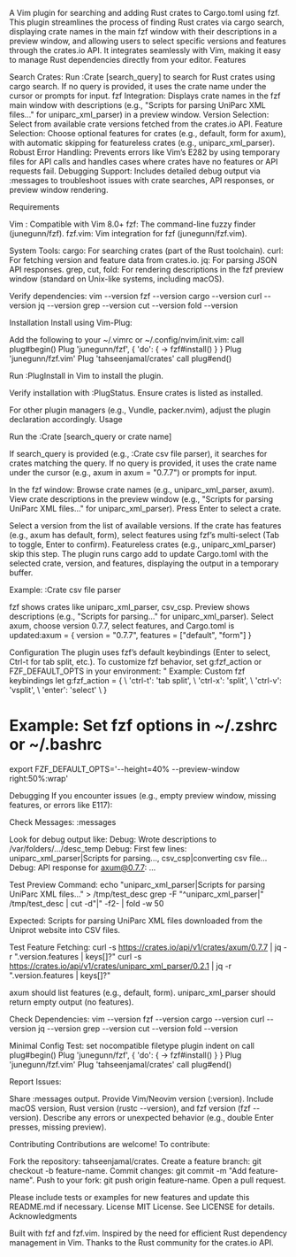 A Vim plugin for searching and adding Rust crates to Cargo.toml using fzf. This plugin streamlines the process of finding Rust crates via cargo search, displaying crate names in the main fzf window with their descriptions in a preview window, and allowing users to select specific versions and features through the crates.io API. It integrates seamlessly with Vim, making it easy to manage Rust dependencies directly from your editor.
Features

Search Crates: Run :Crate [search_query] to search for Rust crates using cargo search. If no query is provided, it uses the crate name under the cursor or prompts for input.
fzf Integration: Displays crate names in the fzf main window with descriptions (e.g., "Scripts for parsing UniParc XML files..." for uniparc_xml_parser) in a preview window.
Version Selection: Select from available crate versions fetched from the crates.io API.
Feature Selection: Choose optional features for crates (e.g., default, form for axum), with automatic skipping for featureless crates (e.g., uniparc_xml_parser).
Robust Error Handling: Prevents errors like Vim’s E282 by using temporary files for API calls and handles cases where crates have no features or API requests fail.
Debugging Support: Includes detailed debug output via :messages to troubleshoot issues with crate searches, API responses, or preview window rendering.

Requirements

Vim : Compatible with Vim 8.0+
fzf: The command-line fuzzy finder (junegunn/fzf).
fzf.vim: Vim integration for fzf (junegunn/fzf.vim).

System Tools:
cargo: For searching crates (part of the Rust toolchain).
curl: For fetching version and feature data from crates.io.
jq: For parsing JSON API responses.
grep, cut, fold: For rendering descriptions in the fzf preview window (standard on Unix-like systems, including macOS).



Verify dependencies:
vim --version
fzf --version
cargo --version
curl --version
jq --version
grep --version
cut --version
fold --version

Installation
Install using Vim-Plug:

Add the following to your ~/.vimrc or ~/.config/nvim/init.vim:
call plug#begin()
Plug 'junegunn/fzf', { 'do': { -> fzf#install() } }
Plug 'junegunn/fzf.vim'
Plug 'tahseenjamal/crates'
call plug#end()


Run :PlugInstall in Vim to install the plugin.

Verify installation with :PlugStatus. Ensure crates is listed as installed.


For other plugin managers (e.g., Vundle, packer.nvim), adjust the plugin declaration accordingly.
Usage

Run the :Crate [search_query or crate name]

If search_query is provided (e.g., :Crate csv file parser), it searches for crates matching the query.
If no query is provided, it uses the crate name under the cursor (e.g., axum in axum = "0.7.7") or prompts for input.

In the fzf window:
Browse crate names (e.g., uniparc_xml_parser, axum).
View crate descriptions in the preview window (e.g., "Scripts for parsing UniParc XML files..." for uniparc_xml_parser).
Press Enter to select a crate.


Select a version from the list of available versions.
If the crate has features (e.g., axum has default, form), select features using fzf’s multi-select (Tab to toggle, Enter to confirm). Featureless crates (e.g., uniparc_xml_parser) skip this step.
The plugin runs cargo add to update Cargo.toml with the selected crate, version, and features, displaying the output in a temporary buffer.

Example:
:Crate csv file parser


fzf shows crates like uniparc_xml_parser, csv_csp.
Preview shows descriptions (e.g., "Scripts for parsing..." for uniparc_xml_parser).
Select axum, choose version 0.7.7, select features, and Cargo.toml is updated:axum = { version = "0.7.7", features = ["default", "form"] }



Configuration
The plugin uses fzf’s default keybindings (Enter to select, Ctrl-t for tab split, etc.). To customize fzf behavior, set g:fzf_action or FZF_DEFAULT_OPTS in your environment:
" Example: Custom fzf keybindings
let g:fzf_action = {
  \ 'ctrl-t': 'tab split',
  \ 'ctrl-x': 'split',
  \ 'ctrl-v': 'vsplit',
  \ 'enter': 'select'
  \ }

# Example: Set fzf options in ~/.zshrc or ~/.bashrc
export FZF_DEFAULT_OPTS='--height=40% --preview-window right:50%:wrap'

Debugging
If you encounter issues (e.g., empty preview window, missing features, or errors like E117):

Check Messages:
:messages

Look for debug output like:
Debug: Wrote descriptions to /var/folders/.../desc_temp
Debug: First few lines: uniparc_xml_parser|Scripts for parsing..., csv_csp|converting csv file...
Debug: API response for axum@0.7.7: ...


Test Preview Command:
echo "uniparc_xml_parser|Scripts for parsing UniParc XML files..." > /tmp/test_desc
grep -F "^uniparc_xml_parser|" /tmp/test_desc | cut -d"|" -f2- | fold -w 50

Expected:
Scripts for parsing UniParc XML files downloaded from
the Uniprot website into CSV files.


Test Feature Fetching:
curl -s https://crates.io/api/v1/crates/axum/0.7.7 | jq -r ".version.features | keys[]?"
curl -s https://crates.io/api/v1/crates/uniparc_xml_parser/0.2.1 | jq -r ".version.features | keys[]?"


axum should list features (e.g., default, form).
uniparc_xml_parser should return empty output (no features).


Check Dependencies:
vim --version
fzf --version
cargo --version
curl --version
jq --version
grep --version
cut --version
fold --version


Minimal Config Test:
set nocompatible
filetype plugin indent on
call plug#begin()
Plug 'junegunn/fzf', { 'do': { -> fzf#install() } }
Plug 'junegunn/fzf.vim'
Plug 'tahseenjamal/crates'
call plug#end()


Report Issues:

Share :messages output.
Provide Vim/Neovim version (:version).
Include macOS version, Rust version (rustc --version), and fzf version (fzf --version).
Describe any errors or unexpected behavior (e.g., double Enter presses, missing preview).



Contributing
Contributions are welcome! To contribute:

Fork the repository: tahseenjamal/crates.
Create a feature branch: git checkout -b feature-name.
Commit changes: git commit -m "Add feature-name".
Push to your fork: git push origin feature-name.
Open a pull request.

Please include tests or examples for new features and update this README.md if necessary.
License
MIT License. See LICENSE for details.
Acknowledgments

Built with fzf and fzf.vim.
Inspired by the need for efficient Rust dependency management in Vim.
Thanks to the Rust community for the crates.io API.
